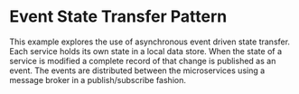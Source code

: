 # Event State Transfer Pattern
This example explores the use of asynchronous event driven state transfer. Each service holds its own state in a local data store. When the state of a service is modified a complete record of that change is published as an event. The events are distributed between the microservices using a message broker in a publish/subscribe fashion.
